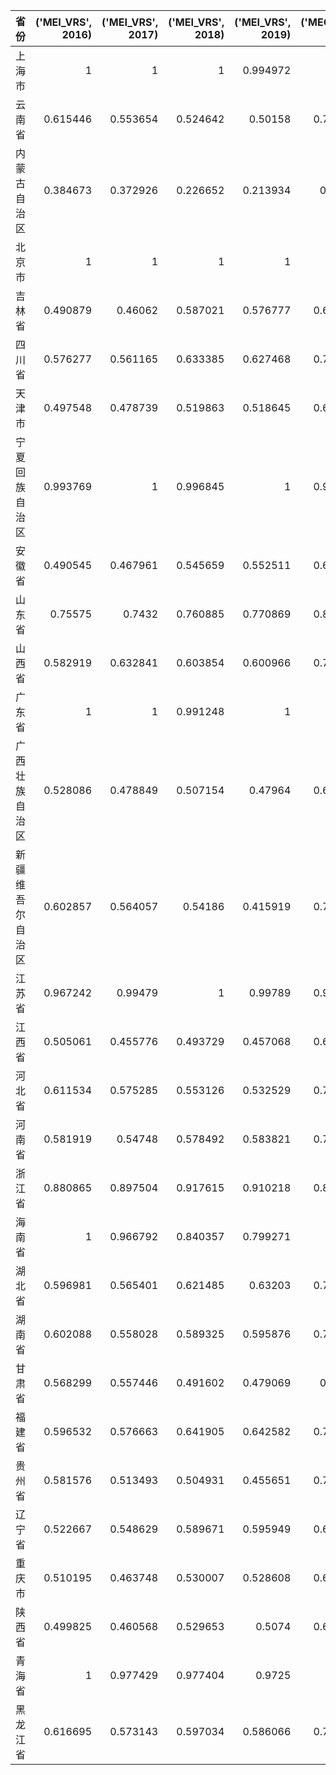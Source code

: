 | 省份             |   ('MEI_VRS', 2016) |   ('MEI_VRS', 2017) |   ('MEI_VRS', 2018) |   ('MEI_VRS', 2019) |   ('MEO_VRS', 2016) |   ('MEO_VRS', 2017) |   ('MEO_VRS', 2018) |   ('MEO_VRS', 2019) |
|:-----------------|--------------------:|--------------------:|--------------------:|--------------------:|--------------------:|--------------------:|--------------------:|--------------------:|
| 上海市           |            1        |            1        |            1        |            0.994972 |            1        |            1        |            1        |            0.994997 |
| 云南省           |            0.615446 |            0.553654 |            0.524642 |            0.50158  |            0.722254 |            0.691398 |            0.677801 |            0.667369 |
| 内蒙古自治区     |            0.384673 |            0.372926 |            0.226652 |            0.213934 |            0.61907  |            0.6146   |            0.563905 |            0.55989  |
| 北京市           |            1        |            1        |            1        |            1        |            1        |            1        |            1        |            1        |
| 吉林省           |            0.490879 |            0.46062  |            0.587021 |            0.576777 |            0.662637 |            0.649612 |            0.707725 |            0.702631 |
| 四川省           |            0.576277 |            0.561165 |            0.633385 |            0.627468 |            0.702384 |            0.695007 |            0.731735 |            0.728581 |
| 天津市           |            0.497548 |            0.478739 |            0.519863 |            0.518645 |            0.665579 |            0.65735  |            0.675613 |            0.675057 |
| 宁夏回族自治区   |            0.993769 |            1        |            0.996845 |            1        |            0.993807 |            1        |            0.996855 |            1        |
| 安徽省           |            0.490545 |            0.467961 |            0.545659 |            0.552511 |            0.662491 |            0.652725 |            0.687597 |            0.690851 |
| 山东省           |            0.75575  |            0.7432   |            0.760885 |            0.770869 |            0.803697 |            0.795671 |            0.807028 |            0.813583 |
| 山西省           |            0.582919 |            0.632841 |            0.603854 |            0.600966 |            0.705676 |            0.731444 |            0.716257 |            0.714779 |
| 广东省           |            1        |            1        |            0.991248 |            1        |            1        |            1        |            0.991323 |            1        |
| 广西壮族自治区   |            0.528086 |            0.478849 |            0.507154 |            0.47964  |            0.679387 |            0.657397 |            0.669861 |            0.657739 |
| 新疆维吾尔自治区 |            0.602857 |            0.564057 |            0.54186  |            0.415919 |            0.715746 |            0.696406 |            0.685805 |            0.631281 |
| 江苏省           |            0.967242 |            0.99479  |            1        |            0.99789  |            0.968281 |            0.994817 |            1        |            0.997894 |
| 江西省           |            0.505061 |            0.455776 |            0.493729 |            0.457068 |            0.668924 |            0.647575 |            0.663891 |            0.648117 |
| 河北省           |            0.611534 |            0.575285 |            0.553126 |            0.532529 |            0.720219 |            0.701895 |            0.691145 |            0.681444 |
| 河南省           |            0.581919 |            0.54748  |            0.578492 |            0.583821 |            0.705178 |            0.688458 |            0.703478 |            0.706125 |
| 浙江省           |            0.880865 |            0.897504 |            0.917615 |            0.910218 |            0.893548 |            0.907033 |            0.923886 |            0.917615 |
| 海南省           |            1        |            0.966792 |            0.840357 |            0.799271 |            1        |            0.967859 |            0.862335 |            0.832827 |
| 湖北省           |            0.596981 |            0.565401 |            0.621485 |            0.63203  |            0.712749 |            0.697059 |            0.725418 |            0.73101  |
| 湖南省           |            0.602088 |            0.558028 |            0.589325 |            0.595876 |            0.715353 |            0.693495 |            0.708881 |            0.712188 |
| 甘肃省           |            0.568299 |            0.557446 |            0.491602 |            0.479069 |            0.69847  |            0.693215 |            0.662955 |            0.657492 |
| 福建省           |            0.596532 |            0.576663 |            0.641905 |            0.642582 |            0.712521 |            0.702574 |            0.736326 |            0.736693 |
| 贵州省           |            0.581576 |            0.513493 |            0.504931 |            0.455651 |            0.705008 |            0.672718 |            0.668865 |            0.647522 |
| 辽宁省           |            0.522667 |            0.548629 |            0.589671 |            0.595949 |            0.676895 |            0.689004 |            0.709054 |            0.712225 |
| 重庆市           |            0.510195 |            0.463748 |            0.530007 |            0.528608 |            0.671229 |            0.650935 |            0.680275 |            0.679629 |
| 陕西省           |            0.499825 |            0.460568 |            0.529653 |            0.5074   |            0.666589 |            0.64959  |            0.680112 |            0.669972 |
| 青海省           |            1        |            0.977429 |            0.977404 |            0.9725   |            1        |            0.977927 |            0.977904 |            0.973236 |
| 黑龙江省         |            0.616695 |            0.573143 |            0.597034 |            0.586066 |            0.722907 |            0.700841 |            0.712776 |            0.707247 |